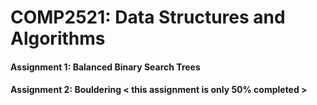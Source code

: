 # COMP2521: Data Structures and Algorithms

#### Assignment 1: Balanced Binary Search Trees
#### Assignment 2: Bouldering < this assignment is only 50% completed >
